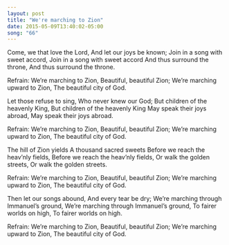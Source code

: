 ```yaml
---
layout: post
title: "We're marching to Zion"
date: 2015-05-09T13:40:02-05:00
song: "66"
---
```

Come, we that love the Lord,
And let our joys be known;
Join in a song with sweet accord,
Join in a song with sweet accord
And thus surround the throne,
And thus surround the throne.

Refrain:
We’re marching to Zion,
Beautiful, beautiful Zion;
We’re marching upward to Zion,
The beautiful city of God.

Let those refuse to sing,
Who never knew our God;
But children of the heavenly King,
But children of the heavenly King
May speak their joys abroad,
May speak their joys abroad.

Refrain:
We’re marching to Zion,
Beautiful, beautiful Zion;
We’re marching upward to Zion,
The beautiful city of God.

The hill of Zion yields
A thousand sacred sweets
Before we reach the heav’nly fields,
Before we reach the heav’nly fields,
Or walk the golden streets,
Or walk the golden streets.

Refrain:
We’re marching to Zion,
Beautiful, beautiful Zion;
We’re marching upward to Zion,
The beautiful city of God.

Then let our songs abound,
And every tear be dry;
We’re marching through Immanuel’s ground,
We’re marching through Immanuel’s ground,
To fairer worlds on high,
To fairer worlds on high.

Refrain:
We’re marching to Zion,
Beautiful, beautiful Zion;
We’re marching upward to Zion,
The beautiful city of God.
